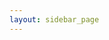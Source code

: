 ```yaml
---
layout: sidebar_page
---
```


<script>
  (async () => {
    const indexResponse = await fetch('https://api.github.com/repos/bear-rsg/4m-association/contents/bulletin?ref=dev-v1');
    const indexData = await indexResponse.json();
    let indexHtmlString = '<ul>';
    for (let indexFile of indexData) {
        let indexFileName = indexFile.name;
        let indexFilepath = indexFile.path.slice(0, -3) + '.html';
        if (indexFileName.endsWith('.md')) {
            indexFileName = indexFileName.slice(0, -3);
            indexFilepath = indexFile.path.slice(0, -3) + '.html';
        }
        indexFileName = indexFile.name.replace(/([a-z0-9])([A-Z])/g, '$1 $2');
        indexFileName = indexFileName.replace(/([a-z])([0-9])/g, '$1 $2');
        indexFileName= indexFileName.replace(/([a-z0-9])([-])([a-z0-9])/g, '$1 $3');
            
        let indexCapFileName = indexFileName.replace(/(^\w{1})|(\s+\w{1})/g, letter => letter.toUpperCase());
        
        indexHtmlString += `<li><a href="/4m-association/${indexFilepath}">${indexCapFileName}</a></li>`;
    }
    indexHtmlString += '</ul>';
    document.getElementsByClassName('left-area')[0].innerHTML = indexHtmlString;
  })()
</script>